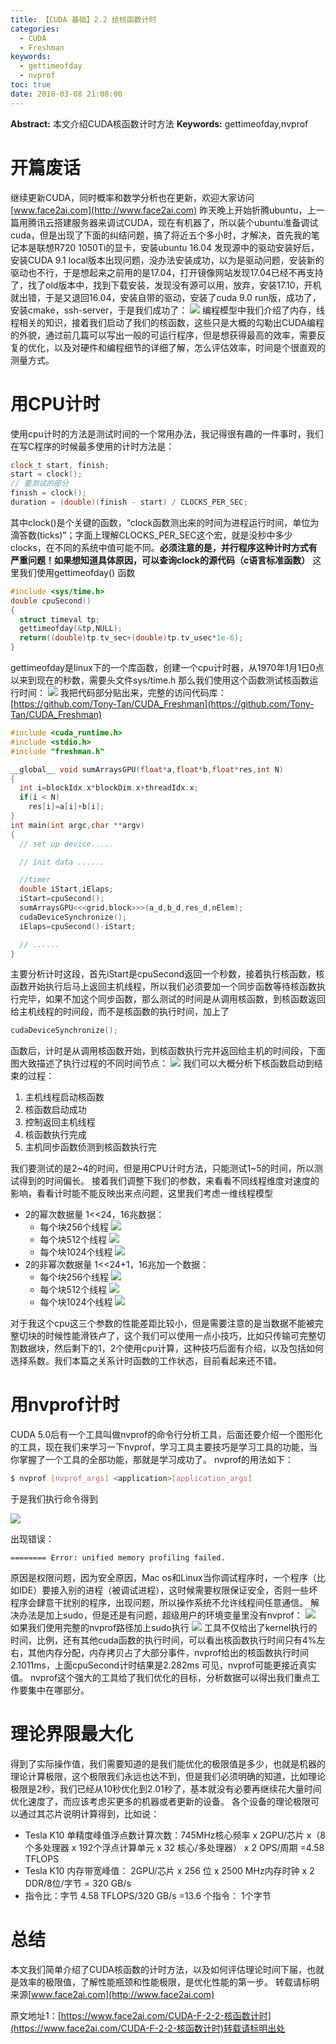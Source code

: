 ```yaml
---
title: 【CUDA 基础】2.2 给核函数计时
categories:
  - CUDA
  - Freshman
keywords:
  - gettimeofday
  - nvprof
toc: true
date: 2018-03-08 21:08:00
---
```


**Abstract:** 本文介绍CUDA核函数计时方法
**Keywords:** gettimeofday,nvprof

<!--more-->
# 开篇废话
继续更新CUDA，同时概率和数学分析也在更新，欢迎大家访问[www.face2ai.com](http://www.face2ai.com)
昨天晚上开始折腾ubuntu，上一篇用腾讯云搭建服务器来调试CUDA，现在有机器了，所以装个ubuntu准备调试cuda，但是出现了下面的纠结问题，搞了将近五个多小时，才解决，首先我的笔记本是联想R720 1050Ti的显卡，安装ubuntu 16.04 发现源中的驱动安装好后，安装CUDA 9.1 local版本出现问题，没办法安装成功，以为是驱动问题，安装新的驱动也不行，于是想起来之前用的是17.04，打开镜像网站发现17.04已经不再支持了，找了old版本中，找到下载安装，发现没有源可以用，放弃，安装17.10，开机就出错，于是又退回16.04，安装自带的驱动，安装了cuda 9.0 run版，成功了，安装cmake，ssh-server，于是我们成功了：
![](https://tony4ai-1251394096.cos.ap-hongkong.myqcloud.com/blog_images/CUDA-F-2-2-核函数计时/connect.png)
编程模型中我们介绍了内存，线程相关的知识，接着我们启动了我们的核函数，这些只是大概的勾勒出CUDA编程的外貌，通过前几篇可以写出一般的可运行程序，但是想获得最高的效率，需要反复的优化，以及对硬件和编程细节的详细了解，怎么评估效率，时间是个很直观的测量方式。
# 用CPU计时
使用cpu计时的方法是测试时间的一个常用办法，我记得很有趣的一件事时，我们在写C程序的时候最多使用的计时方法是：
```c++
clock_t start, finish;
start = clock();
// 要测试的部分
finish = clock();
duration = (double)(finish - start) / CLOCKS_PER_SEC;
```
其中clock()是个关键的函数，“clock函数测出来的时间为进程运行时间，单位为滴答数(ticks)”；字面上理解CLOCKS_PER_SEC这个宏，就是没秒中多少clocks，在不同的系统中值可能不同。**必须注意的是，并行程序这种计时方式有严重问题！如果想知道具体原因，可以查询clock的源代码（c语言标准函数）**
这里我们使用gettimeofday() 函数
```c++
#include <sys/time.h>
double cpuSecond()
{
  struct timeval tp;
  gettimeofday(&tp,NULL);
  return((double)tp.tv_sec+(double)tp.tv_usec*1e-6);
}
```
gettimeofday是linux下的一个库函数，创建一个cpu计时器，从1970年1月1日0点以来到现在的秒数，需要头文件sys/time.h
那么我们使用这个函数测试核函数运行时间：
![](https://tony4ai-1251394096.cos.ap-hongkong.myqcloud.com/blog_images/CUDA-F-2-2-核函数计时/timer1.png)
我把代码部分贴出来，完整的访问代码库：[https://github.com/Tony-Tan/CUDA_Freshman](https://github.com/Tony-Tan/CUDA_Freshman)

```c++
#include <cuda_runtime.h>
#include <stdio.h>
#include "freshman.h"

__global__ void sumArraysGPU(float*a,float*b,float*res,int N)
{
  int i=blockIdx.x*blockDim.x+threadIdx.x;
  if(i < N)
    res[i]=a[i]+b[i];
}
int main(int argc,char **argv)
{
  // set up device.....

  // init data ......

  //timer
  double iStart,iElaps;
  iStart=cpuSecond();
  sumArraysGPU<<<grid,block>>>(a_d,b_d,res_d,nElem);
  cudaDeviceSynchronize();
  iElaps=cpuSecond()-iStart;

  // ......
}

```
主要分析计时这段，首先iStart是cpuSecond返回一个秒数，接着执行核函数，核函数开始执行后马上返回主机线程，所以我们必须要加一个同步函数等待核函数执行完毕，如果不加这个同步函数，那么测试的时间是从调用核函数，到核函数返回给主机线程的时间段，而不是核函数的执行时间，加上了
```c++
cudaDeviceSynchronize();
```
函数后，计时是从调用核函数开始，到核函数执行完并返回给主机的时间段，下面图大致描述了执行过程的不同时间节点：
![](https://tony4ai-1251394096.cos.ap-hongkong.myqcloud.com/blog_images/CUDA-F-2-2-核函数计时/时间轴.png)
我们可以大概分析下核函数启动到结束的过程：
1. 主机线程启动核函数
2. 核函数启动成功
3. 控制返回主机线程
4. 核函数执行完成
5. 主机同步函数侦测到核函数执行完

我们要测试的是2~4的时间，但是用CPU计时方法，只能测试1~5的时间，所以测试得到的时间偏长。
接着我们调整下我们的参数，来看看不同线程维度对速度的影响，看看计时能不能反映出来点问题，这里我们考虑一维线程模型
- 2的幂次数据量 1<<24，16兆数据：
  - 每个块256个线程
  ![](https://tony4ai-1251394096.cos.ap-hongkong.myqcloud.com/blog_images/CUDA-F-2-2-核函数计时/256_0.png)
  - 每个块512个线程
  ![](https://tony4ai-1251394096.cos.ap-hongkong.myqcloud.com/blog_images/CUDA-F-2-2-核函数计时/512_0.png)
  - 每个块1024个线程
  ![](https://tony4ai-1251394096.cos.ap-hongkong.myqcloud.com/blog_images/CUDA-F-2-2-核函数计时/1024.png)
- 2的非幂次数据量 1<<24+1，16兆加一个数据：
  - 每个块256个线程
  ![](https://tony4ai-1251394096.cos.ap-hongkong.myqcloud.com/blog_images/CUDA-F-2-2-核函数计时/256_1.png)
  - 每个块512个线程
  ![](https://tony4ai-1251394096.cos.ap-hongkong.myqcloud.com/blog_images/CUDA-F-2-2-核函数计时/512_1.png)
  - 每个块1024个线程
  ![](https://tony4ai-1251394096.cos.ap-hongkong.myqcloud.com/blog_images/CUDA-F-2-2-核函数计时/1024_1.png)

对于我这个cpu这三个参数的性能差距比较小，但是需要注意的是当数据不能被完整切块的时候性能滑铁卢了，这个我们可以使用一点小技巧，比如只传输可完整切割数据块，然后剩下的1，2个使用cpu计算，这种技巧后面有介绍，以及包括如何选择系数。我们本篇之关系计时函数的工作状态，目前看起来还不错。
# 用nvprof计时
CUDA 5.0后有一个工具叫做nvprof的命令行分析工具，后面还要介绍一个图形化的工具，现在我们来学习一下nvprof，学习工具主要技巧是学习工具的功能，当你掌握了一个工具的全部功能，那就是学习成功了。
nvprof的用法如下：
```bash
$ nvprof [nvprof_args] <application>[application_args]
```

于是我们执行命令得到

![](https://tony4ai-1251394096.cos.ap-hongkong.myqcloud.com/blog_images/CUDA-F-2-2-核函数计时/nvprof_wrong.png)

出现错误：
```
======== Error: unified memory profiling failed.
```
原因是权限问题，因为安全原因，Mac os和Linux当你调试程序时，一个程序（比如IDE）要接入别的进程（被调试进程），这时候需要权限保证安全，否则一些坏程序会肆意干扰别的程序，出现问题，所以操作系统不允许线程间任意通信。
解决办法是加上sudo，但是还是有问题，超级用户的环境变量里没有nvprof：
![](https://tony4ai-1251394096.cos.ap-hongkong.myqcloud.com/blog_images/CUDA-F-2-2-核函数计时/sudo_wrong.png)
如果我们使用完整的nvprof路径加上sudo执行
![](https://tony4ai-1251394096.cos.ap-hongkong.myqcloud.com/blog_images/CUDA-F-2-2-核函数计时/nvprof_sudo.png)
工具不仅给出了kernel执行的时间，比例，还有其他cuda函数的执行时间，可以看出核函数执行时间只有4%左右，其他内存分配，内存拷贝占了大部分事件，nvprof给出的核函数执行时间2.1011ms，上面cpuSecond计时结果是2.282ms
可见，nvprof可能更接近真实值。
nvprof这个强大的工具给了我们优化的目标，分析数据可以得出我们重点工作要集中在哪部分。

# 理论界限最大化
得到了实际操作值，我们需要知道的是我们能优化的极限值是多少，也就是机器的理论计算极限，这个极限我们永远也达不到，但是我们必须明确的知道，比如理论极限是2秒，我们已经从10秒优化到2.01秒了，基本就没有必要再继续花大量时间优化速度了，而应该考虑买更多的机器或者更新的设备。
各个设备的理论极限可以通过其芯片说明计算得到，比如说：
- Tesla K10 单精度峰值浮点数计算次数：745MHz核心频率 x 2GPU/芯片 x（8个多处理器 x 192个浮点计算单元 x 32 核心/多处理器） x 2 OPS/周期 =4.58 TFLOPS
- Tesla K10 内存带宽峰值： 2GPU/芯片 x 256 位 x 2500 MHz内存时钟 x 2 DDR/8位/字节 = 320 GB/s
- 指令比：字节 4.58 TFLOPS/320 GB/s =13.6 个指令： 1个字节

# 总结
本文我们简单介绍了CUDA核函数的计时方法，以及如何评估理论时间下届，也就是效率的极限值，了解性能瓶颈和性能极限，是优化性能的第一步。
转载请标明来源[www.face2ai.com](http://www.face2ai.com)





原文地址1：[https://www.face2ai.com/CUDA-F-2-2-核函数计时](https://www.face2ai.com/CUDA-F-2-2-核函数计时)转载请标明出处
